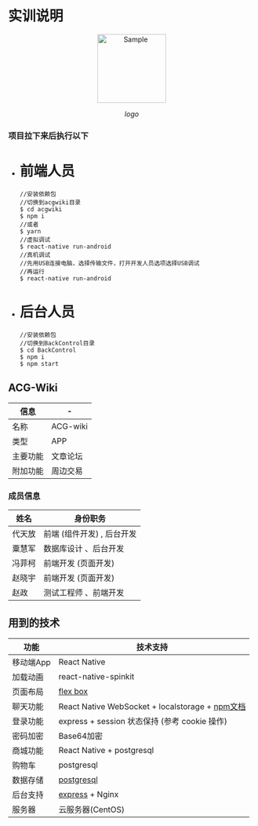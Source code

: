 # 实训说明
<div style='text-align:center'>
	<img src="https://github.com/daifang/H5-App/blob/master/img/Logo-%E5%A4%A7.png" alt="Sample"  width="140" height="140" />
	<p>
		<em>logo</em>
	</p>
</div>

### 项目拉下来后执行以下
   * # 前端人员
        ```
        //安装依赖包
        //切换到acgwiki目录
        $ cd acgwiki
        $ npm i
        //或者 
        $ yarn
        //虚拟调试
        $ react-native run-android
        //真机调试
        //先用USB连接电脑，选择传输文件，打开开发人员选项选择USB调试
        //再运行
        $ react-native run-android
        ```
   * # 后台人员
        ```
       //安装依赖包
       //切换到BackControl目录
       $ cd BackControl
       $ npm i 
       $ npm start
        ```
## ACG-Wiki
信息|-
-|-
名称|ACG-wiki
类型|APP
主要功能|文章论坛
附加功能|周边交易

### 成员信息
姓名|身份职务
-|-
代天放|前端 (组件开发) , 后台开发
粟慧军|数据库设计 、后台开发
冯菲柯|前端开发 (页面开发)
赵晓宇|前端开发 (页面开发)
赵政|测试工程师 、前端开发

## 用到的技术 
 
功能|技术支持 
-|- 
移动端App|React Native 
加载动画|react-native-spinkit 
页面布局|[flex box](http://www.ruanyifeng.com/blog/2015/07/flex-grammar.html?utm_source=tuicool) 
聊天功能|React Native WebSocket + localstorage + [npm文档](https://www.npmjs.com/package/react-native-websocket) 
登录功能|express + session 状态保持 (参考 cookie 操作) 
密码加密|Base64加密
商城功能|React Native + postgresql 
购物车|postgresql 
数据存储|[postgresql](https://www.runoob.com/postgresql/postgresql-tutorial.html) 
后台支持|[express](http://www.expressjs.com.cn/guide/routing.html) + Nginx
服务器|云服务器(CentOS) 
